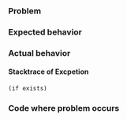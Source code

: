 <!---
PLEASE NOTE:
Before creating an issue, please think about wheter you are really reporting an issue or just have a question/problem. The latter are better suited for Stackoverflow or gitter (https://gitter.im/libaums). The best approach for a question or problem regarding libaums is to ask on Stackoverflow and hint me to the question via gitter!
Thank you!
-->

### Problem


### Expected behavior


### Actual behavior


#### Stacktrace of Excpetion

```
(if exists)
```


### Code where problem occurs

